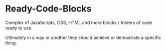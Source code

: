 Ready-Code-Blocks
=================


Complex of JavaScripts, CSS, HTML and more blocks / folders of code ready to use.

Ultimately in a way or another they should achieve or demostrate a specific thing.

